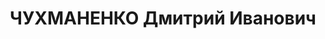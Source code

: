 ---
title: ЧУХМАНЕНКО Дмитрий Иванович
description: "Звание: 22.03.1936 - лейтенант ГБ (Западно-Сибирский край). \n  нач.\
  \ о/п [в Ачинске] 6 отдела УНКВД Восточно-Сибирского края, уволен 10.04.1937. \n\
  \  Расстрелян 29.10.1937 ?."
---